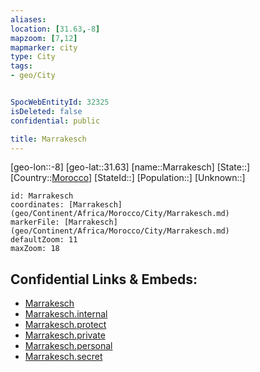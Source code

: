 ```yaml
---
aliases: 
location: [31.63,-8]
mapzoom: [7,12] 
mapmarker: city 
type: City
tags:
- geo/City


SpocWebEntityId: 32325
isDeleted: false
confidential: public

title: Marrakesch
---
```

[geo-lon::-8]
[geo-lat::31.63]
[name::Marrakesch]
[State::]
[Country::[Morocco](geo/Continent/Africa/Morocco.md)]
[StateId::]
[Population::]
[Unknown::]


```leaflet
id: Marrakesch
coordinates: [Marrakesch](geo/Continent/Africa/Morocco/City/Marrakesch.md)
markerFile: [Marrakesch](geo/Continent/Africa/Morocco/City/Marrakesch.md)
defaultZoom: 11 
maxZoom: 18
```


## Confidential Links & Embeds: 
- [Marrakesch](../../../../../../_public/geo/Continent/Africa/Morocco/City/Marrakesch.md) 
- [Marrakesch.internal](../../../../../../_internal/geo/Continent/Africa/Morocco/City/Marrakesch.internal.md) 
- [Marrakesch.protect](../../../../../../_protect/geo/Continent/Africa/Morocco/City/Marrakesch.protect.md) 
- [Marrakesch.private](../../../../../../_private/geo/Continent/Africa/Morocco/City/Marrakesch.private.md) 
- [Marrakesch.personal](../../../../../../_personal/geo/Continent/Africa/Morocco/City/Marrakesch.personal.md) 
- [Marrakesch.secret](../../../../../../_secret/geo/Continent/Africa/Morocco/City/Marrakesch.secret.md) 
